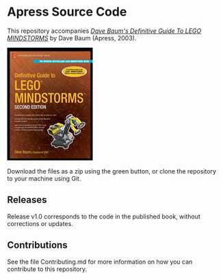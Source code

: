 # Apress Source Code

This repository accompanies [*Dave Baum's Definitive Guide To LEGO MINDSTORMS*](http://www.apress.com/9781590590638) by Dave Baum (Apress, 2003).

![Cover image](9781590590638.jpg)

Download the files as a zip using the green button, or clone the repository to your machine using Git.

## Releases

Release v1.0 corresponds to the code in the published book, without corrections or updates.

## Contributions

See the file Contributing.md for more information on how you can contribute to this repository.
